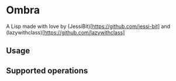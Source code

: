 # Ombra

A Lisp made with love by (JessiBit)[https://github.com/jessi-bit] and (lazywithclass)[https://github.com/lazywithclass]

## Usage

## Supported operations
